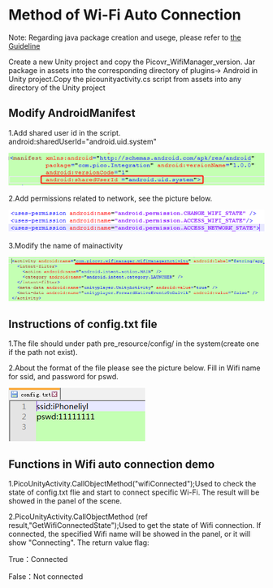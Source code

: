 # Method of Wi-Fi Auto Connection

Note: Regarding java package creation and usege, please refer to [the Guideline](https://github.com/PicoSupport/PicoSupport/blob/master/How_to_use_JAR_file_in_Unity_project_on_Pico_device.docx)

Create a new Unity project and copy the Picovr_WifiManager_version. Jar package in assets into the corresponding directory of plugins-> Android in Unity project.Copy the picounityactivity.cs script from assets into any directory of the Unity project

## Modify AndroidManifest

1.Add shared user id in the script. android:sharedUserId="android.uid.system"

![](https://github.com/PicoSupport/PicoVRWifimanager/blob/master/assets/01.png)

2.Add permissions related to network, see the picture below.

![](https://github.com/PicoSupport/PicoVRWifimanager/blob/master/assets/02.png)

3.Modify the name of mainactivity

![](https://github.com/PicoSupport/PicoVRWifimanager/blob/master/assets/03.png)

## Instructions of config.txt file

1.The file should under path pre_resource/config/ in the system(create one if the path not exist).

2.About the format of the file please see the picture below. Fill in Wifi name for ssid, and password for pswd.

![](https://github.com/PicoSupport/PicoVRWifimanager/blob/master/assets/04.png)

## Functions in Wifi auto connection demo

1.PicoUnityActivity.CallObjectMethod("wifiConnected");Used to check
the state of config.txt flie and start to connect specific Wi-Fi. The result
will be showed in the panel of the scene.

2.PicoUnityActivity.CallObjectMethod <boolean>(ref result,"GetWifiConnectedState");Used to get the state of Wifi connection. If connected, the specified Wifi name will be showed in the panel, or it will show "Connecting". The return value flag:

True：Connected

False：Not connected

